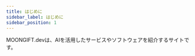 ```yaml
---
title: はじめに
sidebar_label: はじめに
sidebar_position: 1
---
```


MOONGIFT.devは、AIを活用したサービスやソフトウェアを紹介するサイトです。


